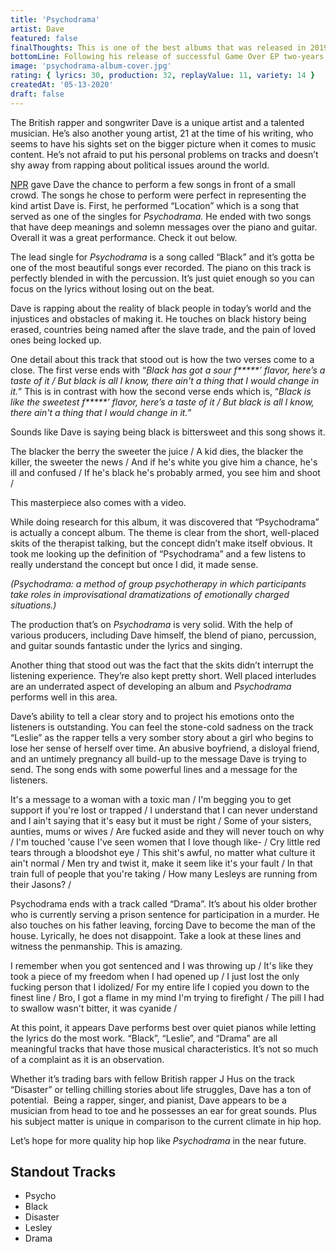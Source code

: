```yaml
---
title: 'Psychodrama'
artist: Dave
featured: false
finalThoughts: This is one of the best albums that was released in 2019 and it’s certainly the best album I’ve heard from a British rapper. This project gives off the vibe of a call for a change instead of ‘just’ being a rap album. The lyricism, the graceful production, and the powerful messages all combine for an impressive debut album from Dave. I'm looking forward to the next one.
bottomLine: Following his release of successful Game Over EP two-years prior, the British rapper Dave continues to lean on his strengths and natural music ability to deliver an impressive debut album filled with personal battles and struggles.
image: 'psychodrama-album-cover.jpg'
rating: { lyrics: 30, production: 32, replayValue: 11, variety: 14 }
createdAt: '05-13-2020'
draft: false
---
```


The British rapper and songwriter Dave is a unique artist and a talented musician. He’s also another young artist, 21 at the time of his writing, who seems to have his sights set on the bigger picture when it comes to music content. He’s not afraid to put his personal problems on tracks and doesn’t shy away from rapping about political issues around the world.

[NPR](https://www.youtube.com/channel/UC4eYXhJI4-7wSWc8UNRwD4A) gave Dave the chance to perform a few songs in front of a small crowd. The songs he chose to perform were perfect in representing the kind artist Dave is. First, he performed “Location” which is a song that served as one of the singles for _Psychodrama._ He ended with two songs that have deep meanings and solemn messages over the piano and guitar. Overall it was a great performance. Check it out below.

<video-embed link="https://www.youtube.com/embed/s_TgmrNNHXA"></video-embed>

The lead single for _Psychodrama_ is a song called “Black” and it’s gotta be one of the most beautiful songs ever recorded. The piano on this track is perfectly blended in with the percussion. It’s just quiet enough so you can focus on the lyrics without losing out on the beat.

Dave is rapping about the reality of black people in today’s world and the injustices and obstacles of making it. He touches on black history being erased, countries being named after the slave trade, and the pain of loved ones being locked up.

One detail about this track that stood out is how the two verses come to a close. The first verse ends with “_Black has got a sour f**\***’ flavor, here’s a taste of it / But black is all I know, there ain't a thing that I would change in it._” This is in contrast with how the second verse ends which is, “_Black is like the sweetest f**\***’ flavor, here’s a taste of it / But black is all I know, there ain't a thing that I would change in it._”

Sounds like Dave is saying being black is bittersweet and this song shows it.

<quote song="Black">
The blacker the berry the sweeter the juice /  
A kid dies, the blacker the killer, the sweeter the news /  
And if he's white you give him a chance, he's ill and confused /  
If he's black he's probably armed, you see him and shoot /
</quote>

This masterpiece also comes with a video.

<video-embed link="https://www.youtube.com/embed/pDUPSNdmFew"></video-embed>

While doing research for this album, it was discovered that “Psychodrama” is actually a concept album. The theme is clear from the short, well-placed skits of the therapist talking, but the concept didn’t make itself obvious. It took me looking up the definition of “Psychodrama” and a few listens to really understand the concept but once I did, it made sense.

_(Psychodrama: a method of group psychotherapy in which participants take roles in improvisational dramatizations of emotionally charged situations.)_

The production that’s on _Psychodrama_ is very solid. With the help of various producers, including Dave himself, the blend of piano, percussion, and guitar sounds fantastic under the lyrics and singing.

Another thing that stood out was the fact that the skits didn’t interrupt the listening experience. They’re also kept pretty short. Well placed interludes are an underrated aspect of developing an album and _Psychodrama_ performs well in this area.

Dave’s ability to tell a clear story and to project his emotions onto the listeners is outstanding. You can feel the stone-cold sadness on the track “Leslie” as the rapper tells a very somber story about a girl who begins to lose her sense of herself over time. An abusive boyfriend, a disloyal friend, and an untimely pregnancy all build-up to the message Dave is trying to send. The song ends with some powerful lines and a message for the listeners.

<quote song="Leslie">
It's a message to a woman with a toxic man /  
I'm begging you to get support if you're lost or trapped /  
I understand that I can never understand and I ain't saying that it's easy but it must be right /  
Some of your sisters, aunties, mums or wives /  
Are fucked aside and they will never touch on why /  
I'm touched 'cause I've seen women that I love though like- /  
Cry little red tears through a bloodshot eye /  
This shit's awful, no matter what culture it ain't normal /  
Men try and twist it, make it seem like it's your fault /  
In that train full of people that you're taking /  
How many Lesleys are running from their Jasons? /
</quote>

Psychodrama ends with a track called “Drama”. It’s about his older brother who is currently serving a prison sentence for participation in a murder. He also touches on his father leaving, forcing Dave to become the man of the house. Lyrically, he does not disappoint. Take a look at these lines and witness the penmanship. This is amazing.

<quote song="Drama">
I remember when you got sentenced and I was throwing up /  
It's like they took a piece of my freedom when I had opened up /  
I just lost the only fucking person that I idolized/  
For my entire life I copied you down to the finest line /  
Bro, I got a flame in my mind I'm trying to firefight /  
The pill I had to swallow wasn't bitter, it was cyanide /
</quote>

At this point, it appears Dave performs best over quiet pianos while letting the lyrics do the most work. “Black”, “Leslie”, and “Drama” are all meaningful tracks that have those musical characteristics. It’s not so much of a complaint as it is an observation.

Whether it’s trading bars with fellow British rapper J Hus on the track “Disaster” or telling chilling stories about life struggles, Dave has a ton of potential.  Being a rapper, singer, and pianist, Dave appears to be a musician from head to toe and he possesses an ear for great sounds. Plus his subject matter is unique in comparison to the current climate in hip hop.

Let’s hope for more quality hip hop like _Psychodrama_ in the near future.

## Standout Tracks

- Psycho
- Black
- Disaster
- Lesley
- Drama
